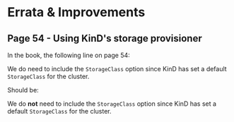 # Errata & Improvements

## Page 54 - Using KinD's storage provisioner

In the book, the following line on page 54:

We do need to include the `StorageClass` option since KinD has set a default `StorageClass` for the cluster.

Should be:

We do **not** need to include the `StorageClass` option since KinD has set a default `StorageClass` for the cluster.
